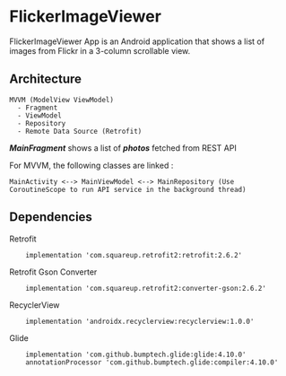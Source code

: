 # FlickerImageViewer
FlickerImageViewer App is an Android application that shows a list of images from Flickr in a 3-column scrollable view.


## Architecture

```
MVVM (ModelView ViewModel)
  - Fragment
  - ViewModel
  - Repository
  - Remote Data Source (Retrofit)

```

***MainFragment*** shows a list of ***photos*** fetched from REST API


For MVVM, the following classes are linked :
```
MainActivity <--> MainViewModel <--> MainRepository (Use CoroutineScope to run API service in the background thread)

```

## Dependencies

Retrofit
```
    implementation 'com.squareup.retrofit2:retrofit:2.6.2'
```

Retrofit Gson Converter
```
    implementation 'com.squareup.retrofit2:converter-gson:2.6.2'
```

RecyclerView
```
    implementation 'androidx.recyclerview:recyclerview:1.0.0'

```

Glide
```
    implementation 'com.github.bumptech.glide:glide:4.10.0'
    annotationProcessor 'com.github.bumptech.glide:compiler:4.10.0'
```
    
    

